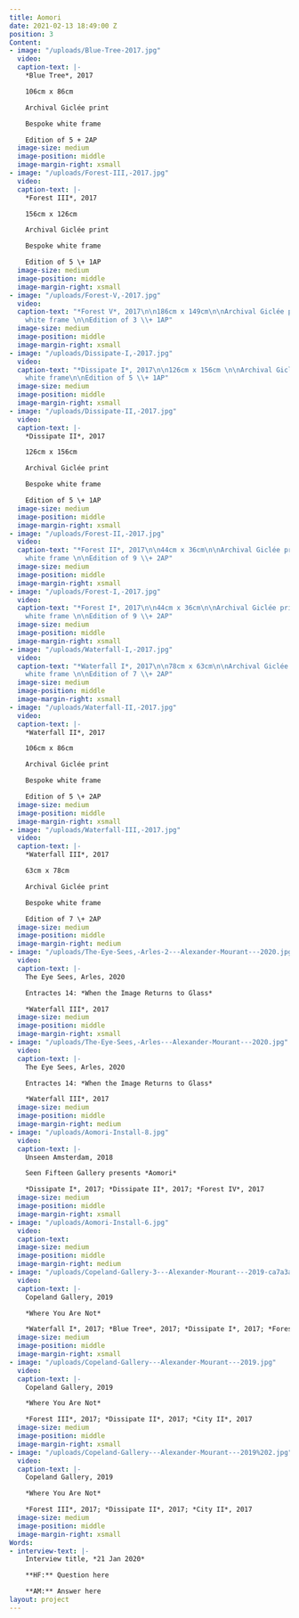 ```yaml
---
title: Aomori
date: 2021-02-13 18:49:00 Z
position: 3
Content:
- image: "/uploads/Blue-Tree-2017.jpg"
  video: 
  caption-text: |-
    *Blue Tree*, 2017

    106cm x 86cm

    Archival Giclée print

    Bespoke white frame

    Edition of 5 + 2AP
  image-size: medium
  image-position: middle
  image-margin-right: xsmall
- image: "/uploads/Forest-III,-2017.jpg"
  video: 
  caption-text: |-
    *Forest III*, 2017

    156cm x 126cm

    Archival Giclée print

    Bespoke white frame

    Edition of 5 \+ 1AP
  image-size: medium
  image-position: middle
  image-margin-right: xsmall
- image: "/uploads/Forest-V,-2017.jpg"
  video: 
  caption-text: "*Forest V*, 2017\n\n186cm x 149cm\n\nArchival Giclée print\n\nBespoke
    white frame \n\nEdition of 3 \\+ 1AP"
  image-size: medium
  image-position: middle
  image-margin-right: xsmall
- image: "/uploads/Dissipate-I,-2017.jpg"
  video: 
  caption-text: "*Dissipate I*, 2017\n\n126cm x 156cm \n\nArchival Giclée print \n\nBespoke
    white frame\n\nEdition of 5 \\+ 1AP"
  image-size: medium
  image-position: middle
  image-margin-right: xsmall
- image: "/uploads/Dissipate-II,-2017.jpg"
  video: 
  caption-text: |-
    *Dissipate II*, 2017

    126cm x 156cm

    Archival Giclée print

    Bespoke white frame

    Edition of 5 \+ 1AP
  image-size: medium
  image-position: middle
  image-margin-right: xsmall
- image: "/uploads/Forest-II,-2017.jpg"
  video: 
  caption-text: "*Forest II*, 2017\n\n44cm x 36cm\n\nArchival Giclée print\n\nBespoke
    white frame \n\nEdition of 9 \\+ 2AP"
  image-size: medium
  image-position: middle
  image-margin-right: xsmall
- image: "/uploads/Forest-I,-2017.jpg"
  video: 
  caption-text: "*Forest I*, 2017\n\n44cm x 36cm\n\nArchival Giclée print\n\nBespoke
    white frame \n\nEdition of 9 \\+ 2AP"
  image-size: medium
  image-position: middle
  image-margin-right: xsmall
- image: "/uploads/Waterfall-I,-2017.jpg"
  video: 
  caption-text: "*Waterfall I*, 2017\n\n78cm x 63cm\n\nArchival Giclée print\n\nBespoke
    white frame \n\nEdition of 7 \\+ 2AP"
  image-size: medium
  image-position: middle
  image-margin-right: xsmall
- image: "/uploads/Waterfall-II,-2017.jpg"
  video: 
  caption-text: |-
    *Waterfall II*, 2017

    106cm x 86cm

    Archival Giclée print

    Bespoke white frame

    Edition of 5 \+ 2AP
  image-size: medium
  image-position: middle
  image-margin-right: xsmall
- image: "/uploads/Waterfall-III,-2017.jpg"
  video: 
  caption-text: |-
    *Waterfall III*, 2017

    63cm x 78cm

    Archival Giclée print

    Bespoke white frame

    Edition of 7 \+ 2AP
  image-size: medium
  image-position: middle
  image-margin-right: medium
- image: "/uploads/The-Eye-Sees,-Arles-2---Alexander-Mourant---2020.jpg"
  video: 
  caption-text: |-
    The Eye Sees, Arles, 2020

    Entractes 14: *When the Image Returns to Glass*

    *Waterfall III*, 2017
  image-size: medium
  image-position: middle
  image-margin-right: xsmall
- image: "/uploads/The-Eye-Sees,-Arles---Alexander-Mourant---2020.jpg"
  video: 
  caption-text: |-
    The Eye Sees, Arles, 2020

    Entractes 14: *When the Image Returns to Glass*

    *Waterfall III*, 2017
  image-size: medium
  image-position: middle
  image-margin-right: medium
- image: "/uploads/Aomori-Install-8.jpg"
  video: 
  caption-text: |-
    Unseen Amsterdam, 2018

    Seen Fifteen Gallery presents *Aomori*

    *Dissipate I*, 2017; *Dissipate II*, 2017; *Forest IV*, 2017
  image-size: medium
  image-position: middle
  image-margin-right: xsmall
- image: "/uploads/Aomori-Install-6.jpg"
  video: 
  caption-text: 
  image-size: medium
  image-position: middle
  image-margin-right: medium
- image: "/uploads/Copeland-Gallery-3---Alexander-Mourant---2019-ca7a3a.jpg"
  video: 
  caption-text: |-
    Copeland Gallery, 2019

    *Where You Are Not*

    *Waterfall I*, 2017; *Blue Tree*, 2017; *Dissipate I*, 2017; *Forest V*, 2017
  image-size: medium
  image-position: middle
  image-margin-right: xsmall
- image: "/uploads/Copeland-Gallery---Alexander-Mourant---2019.jpg"
  video: 
  caption-text: |-
    Copeland Gallery, 2019

    *Where You Are Not*

    *Forest III*, 2017; *Dissipate II*, 2017; *City II*, 2017
  image-size: medium
  image-position: middle
  image-margin-right: xsmall
- image: "/uploads/Copeland-Gallery---Alexander-Mourant---2019%202.jpg"
  video: 
  caption-text: |-
    Copeland Gallery, 2019

    *Where You Are Not*

    *Forest III*, 2017; *Dissipate II*, 2017; *City II*, 2017
  image-size: medium
  image-position: middle
  image-margin-right: xsmall
Words:
- interview-text: |-
    Interview title, *21 Jan 2020*

    **HF:** Question here

    **AM:** Answer here
layout: project
---
```


